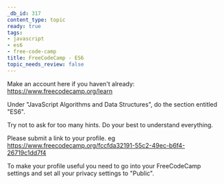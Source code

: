 ```yaml
---
_db_id: 317
content_type: topic
ready: true
tags:
- javascript
- es6
- free-code-camp
title: FreeCodeCamp - ES6
topic_needs_review: false
---
```


Make an account here if you haven't already: https://www.freecodecamp.org/learn

Under "JavaScript Algorithms and Data Structures", do the section entitled "ES6".

Try not to ask for too many hints. Do your best to understand everything.

Please submit a link to your profile. eg https://www.freecodecamp.org/fccfda32191-55c2-49ec-b6f4-26719c1dd7f4

To make your profile useful you need to go into your FreeCodeCamp settings and set all your privacy settings to "Public".